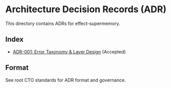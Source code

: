 # Architecture Decision Records (ADR)

This directory contains ADRs for effect-supermemory.

## Index

- [ADR-001: Error Taxonomy & Layer Design](001-error-taxonomy-layer-design.md) (Accepted)

## Format

See root CTO standards for ADR format and governance.
